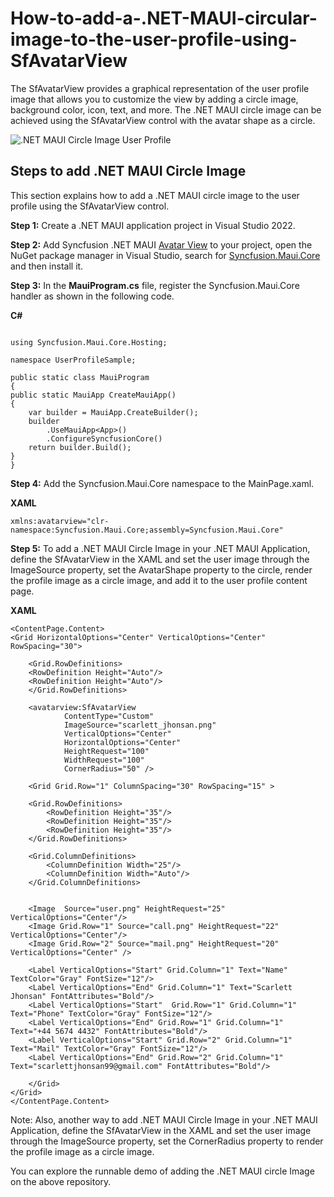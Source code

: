 # How-to-add-a-.NET-MAUI-circular-image-to-the-user-profile-using-SfAvatarView

The SfAvatarView provides a graphical representation of the user profile image that allows you to customize the view by adding a circle image, background color, icon, text, and more. The .NET MAUI circle image can be achieved using the SfAvatarView control with the avatar shape as a circle.

![.NET MAUI Circle Image User Profile](https://user-images.githubusercontent.com/97146406/177995298-a4ae0b4d-5822-42fc-812f-1534032c38c6.jpg)


## Steps to add .NET MAUI Circle Image

This section explains how to add a .NET MAUI circle image to the user profile using the SfAvatarView control. 

**Step 1:** Create a .NET MAUI application project in Visual Studio 2022.

**Step 2:** Add Syncfusion .NET MAUI [Avatar View](https://help.syncfusion.com/cr/maui/Syncfusion.Maui.Core.SfAvatarView.html?tabs=tabid-1) to your project, open the NuGet package manager in Visual Studio, search for [Syncfusion.Maui.Core](https://www.nuget.org/packages/Syncfusion.Maui.Core/) and then install it.

**Step 3:** In the **MauiProgram.cs** file, register the Syncfusion.Maui.Core handler as shown in the following code.

**C#**
```

using Syncfusion.Maui.Core.Hosting;

namespace UserProfileSample;

public static class MauiProgram
{
public static MauiApp CreateMauiApp()
{
	var builder = MauiApp.CreateBuilder();
	builder
	    .UseMauiApp<App>()
	    .ConfigureSyncfusionCore()
	return builder.Build();
}
}

```

**Step 4:** Add the Syncfusion.Maui.Core namespace to the MainPage.xaml.

**XAML**
```
xmlns:avatarview="clr-namespace:Syncfusion.Maui.Core;assembly=Syncfusion.Maui.Core"
```	


**Step 5:** To add a .NET MAUI Circle Image in your .NET MAUI Application, define the SfAvatarView in the XAML and set the user image through the ImageSource property, set the AvatarShape property to the circle, render the profile image as a circle image, and add it to the user profile content page.

**XAML**
```
<ContentPage.Content>
<Grid HorizontalOptions="Center" VerticalOptions="Center" RowSpacing="30">

    <Grid.RowDefinitions>
	<RowDefinition Height="Auto"/>
	<RowDefinition Height="Auto"/>
    </Grid.RowDefinitions>

    <avatarview:SfAvatarView 
		    ContentType="Custom"
		    ImageSource="scarlett_jhonsan.png"
		    VerticalOptions="Center"
		    HorizontalOptions="Center"   
		    HeightRequest="100"
		    WidthRequest="100"
		    CornerRadius="50" />

    <Grid Grid.Row="1" ColumnSpacing="30" RowSpacing="15" >

	<Grid.RowDefinitions>
	    <RowDefinition Height="35"/>
	    <RowDefinition Height="35"/>
	    <RowDefinition Height="35"/>
	</Grid.RowDefinitions>

	<Grid.ColumnDefinitions>
	    <ColumnDefinition Width="25"/>
	    <ColumnDefinition Width="Auto"/>
	</Grid.ColumnDefinitions>


	<Image  Source="user.png" HeightRequest="25" VerticalOptions="Center"/>
	<Image Grid.Row="1" Source="call.png" HeightRequest="22" VerticalOptions="Center"/>
	<Image Grid.Row="2" Source="mail.png" HeightRequest="20"  VerticalOptions="Center" />

	<Label VerticalOptions="Start" Grid.Column="1" Text="Name" TextColor="Gray" FontSize="12"/>
	<Label VerticalOptions="End" Grid.Column="1" Text="Scarlett Jhonsan" FontAttributes="Bold"/>
	<Label VerticalOptions="Start"  Grid.Row="1" Grid.Column="1" Text="Phone" TextColor="Gray" FontSize="12"/>
	<Label VerticalOptions="End" Grid.Row="1" Grid.Column="1" Text="+44 5674 4432" FontAttributes="Bold"/>
	<Label VerticalOptions="Start" Grid.Row="2" Grid.Column="1" Text="Mail" TextColor="Gray" FontSize="12"/>
	<Label VerticalOptions="End" Grid.Row="2" Grid.Column="1" Text="scarlettjhonsan99@gmail.com" FontAttributes="Bold"/>

    </Grid>
</Grid>
</ContentPage.Content>
``` 

Note: Also, another way to add .NET MAUI Circle Image in your .NET MAUI Application, define the SfAvatarView in the XAML and set the user image through the ImageSource property, set the CornerRadius property to render the profile image as a circle image.

You can explore the runnable demo of adding the .NET MAUI circle Image on the above repository.


